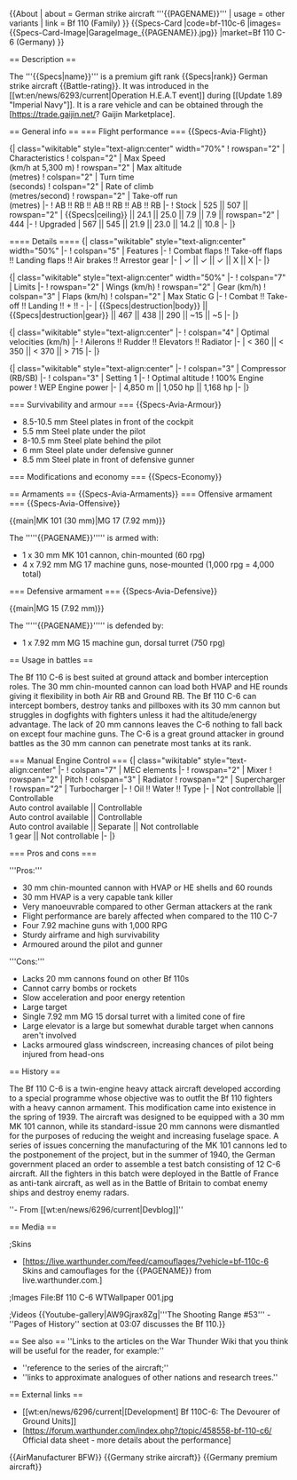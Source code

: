 {{About
| about = German strike aircraft '''{{PAGENAME}}'''
| usage = other variants
| link = Bf 110 (Family)
}}
{{Specs-Card
|code=bf-110c-6
|images={{Specs-Card-Image|GarageImage_{{PAGENAME}}.jpg}}
|market=Bf 110 C-6 (Germany)
}}

== Description ==
<!-- ''In the description, the first part should be about the history of and the creation and combat usage of the aircraft, as well as its key features. In the second part, tell the reader about the aircraft in the game. Insert a screenshot of the vehicle, so that if the novice player does not remember the vehicle by name, he will immediately understand what kind of vehicle the article is talking about.'' -->
The '''{{Specs|name}}''' is a premium gift rank {{Specs|rank}} German strike aircraft {{Battle-rating}}. It was introduced in the [[wt:en/news/6293/current|Operation H.E.A.T event]] during [[Update 1.89 "Imperial Navy"]]. It is a rare vehicle and can be obtained through the [https://trade.gaijin.net/? Gaijin Marketplace].

== General info ==
=== Flight performance ===
{{Specs-Avia-Flight}}
<!-- ''Describe how the aircraft behaves in the air. Speed, manoeuvrability, acceleration and allowable loads - these are the most important characteristics of the vehicle.'' -->

{| class="wikitable" style="text-align:center" width="70%"
! rowspan="2" | Characteristics
! colspan="2" | Max Speed<br>(km/h at 5,300 m)
! rowspan="2" | Max altitude<br>(metres)
! colspan="2" | Turn time<br>(seconds)
! colspan="2" | Rate of climb<br>(metres/second)
! rowspan="2" | Take-off run<br>(metres)
|-
! AB !! RB !! AB !! RB !! AB !! RB
|-
! Stock
| 525 || 507 || rowspan="2" | {{Specs|ceiling}} || 24.1 || 25.0 || 7.9 || 7.9 || rowspan="2" | 444
|-
! Upgraded
| 567 || 545 || 21.9 || 23.0 || 14.2 || 10.8
|-
|}

==== Details ====
{| class="wikitable" style="text-align:center" width="50%"
|-
! colspan="5" | Features
|-
! Combat flaps !! Take-off flaps !! Landing flaps !! Air brakes !! Arrestor gear
|-
| ✓ || ✓ || ✓ || X || X     <!-- ✓ -->
|-
|}

{| class="wikitable" style="text-align:center" width="50%"
|-
! colspan="7" | Limits
|-
! rowspan="2" | Wings (km/h)
! rowspan="2" | Gear (km/h)
! colspan="3" | Flaps (km/h)
! colspan="2" | Max Static G
|-
! Combat !! Take-off !! Landing !! + !! -
|-
| {{Specs|destruction|body}} || {{Specs|destruction|gear}} || 467 || 438 || 290 || ~15 || ~5
|-
|}

{| class="wikitable" style="text-align:center"
|-
! colspan="4" | Optimal velocities (km/h)
|-
! Ailerons !! Rudder !! Elevators !! Radiator
|-
| < 360 || < 350 || < 370 || > 715
|-
|}

{| class="wikitable" style="text-align:center"
|-
! colspan="3" | Compressor (RB/SB)
|-
! colspan="3" | Setting 1
|-
! Optimal altitude
! 100% Engine power
! WEP Engine power
|-
| 4,850 m || 1,050 hp || 1,168 hp
|-
|}

=== Survivability and armour ===
{{Specs-Avia-Armour}}
<!-- ''Examine the survivability of the aircraft. Note how vulnerable the structure is and how secure the pilot is, whether the fuel tanks are armoured, etc. Describe the armour, if there is any, and also mention the vulnerability of other critical aircraft systems.'' -->

* 8.5-10.5 mm Steel plates in front of the cockpit
* 5.5 mm Steel plate under the pilot
* 8-10.5 mm Steel plate behind the pilot
* 6 mm Steel plate under defensive gunner
* 8.5 mm Steel plate in front of defensive gunner

=== Modifications and economy ===
{{Specs-Economy}}

== Armaments ==
{{Specs-Avia-Armaments}}
=== Offensive armament ===
{{Specs-Avia-Offensive}}
<!-- ''Describe the offensive armament of the aircraft, if any. Describe how effective the cannons and machine guns are in a battle, and also what belts or drums are better to use. If there is no offensive weaponry, delete this subsection.'' -->
{{main|MK 101 (30 mm)|MG 17 (7.92 mm)}}

The '''''{{PAGENAME}}''''' is armed with:

* 1 x 30 mm MK 101 cannon, chin-mounted (60 rpg)
* 4 x 7.92 mm MG 17 machine guns, nose-mounted (1,000 rpg = 4,000 total)

=== Defensive armament ===
{{Specs-Avia-Defensive}}
<!-- ''Defensive armament with turret machine guns or cannons, crewed by gunners. Examine the number of gunners and what belts or drums are better to use. If defensive weaponry is not available, remove this subsection.'' -->
{{main|MG 15 (7.92 mm)}}

The '''''{{PAGENAME}}''''' is defended by:

* 1 x 7.92 mm MG 15 machine gun, dorsal turret (750 rpg)

== Usage in battles ==
<!-- ''Describe the tactics of playing in the aircraft, the features of using aircraft in a team and advice on tactics. Refrain from creating a "guide" - do not impose a single point of view, but instead, give the reader food for thought. Examine the most dangerous enemies and give recommendations on fighting them. If necessary, note the specifics of the game in different modes (AB, RB, SB).'' -->

The Bf 110 C-6 is best suited at ground attack and bomber interception roles. The 30 mm chin-mounted cannon can load both HVAP and HE rounds giving it flexibility in both Air RB and Ground RB. The Bf 110 C-6 can intercept bombers, destroy tanks and pillboxes with its 30 mm cannon but struggles in dogfights with fighters unless it had the altitude/energy advantage. The lack of 20 mm cannons leaves the C-6 nothing to fall back on except four machine guns. The C-6 is a great ground attacker in ground battles as the 30 mm cannon can penetrate most tanks at its rank.

=== Manual Engine Control ===
{| class="wikitable" style="text-align:center"
|-
! colspan="7" | MEC elements
|-
! rowspan="2" | Mixer
! rowspan="2" | Pitch
! colspan="3" | Radiator
! rowspan="2" | Supercharger
! rowspan="2" | Turbocharger
|-
! Oil !! Water !! Type
|-
| Not controllable || Controllable<br>Auto control available || Controllable<br>Auto control available || Controllable<br>Auto control available || Separate || Not controllable<br>1 gear || Not controllable
|-
|}

=== Pros and cons ===
<!-- ''Summarise and briefly evaluate the vehicle in terms of its characteristics and combat effectiveness. Mark its pros and cons in the bulleted list. Try not to use more than 6 points for each of the characteristics. Avoid using categorical definitions such as "bad", "good" and the like - use substitutions with softer forms such as "inadequate" and "effective".'' -->

'''Pros:'''

* 30 mm chin-mounted cannon with HVAP or HE shells and 60 rounds
* 30 mm HVAP is a very capable tank killer
* Very manoeuvrable compared to other German attackers at the rank
* Flight performance are barely affected when compared to the 110 C-7
* Four 7.92 machine guns with 1,000 RPG
* Sturdy airframe and high survivability
* Armoured around the pilot and gunner

'''Cons:'''

* Lacks 20 mm cannons found on other Bf 110s
* Cannot carry bombs or rockets
* Slow acceleration and poor energy retention
* Large target
* Single 7.92 mm MG 15 dorsal turret with a limited cone of fire
* Large elevator is a large but somewhat durable target when cannons aren't involved
* Lacks armoured glass windscreen, increasing chances of pilot being injured from head-ons

== History ==
<!-- ''Describe the history of the creation and combat usage of the aircraft in more detail than in the introduction. If the historical reference turns out to be too long, take it to a separate article, taking a link to the article about the vehicle and adding a block "/History" (example: <nowiki>https://wiki.warthunder.com/(Vehicle-name)/History</nowiki>) and add a link to it here using the <code>main</code> template. Be sure to reference text and sources by using <code><nowiki><ref></ref></nowiki></code>, as well as adding them at the end of the article with <code><nowiki><references /></nowiki></code>. This section may also include the vehicle's dev blog entry (if applicable) and the in-game encyclopedia description (under <code><nowiki>=== In-game description ===</nowiki></code>, also if applicable).'' -->

The Bf 110 C-6 is a twin-engine heavy attack aircraft developed according to a special programme whose objective was to outfit the Bf 110 fighters with a heavy cannon armament. This modification came into existence in the spring of 1939. The aircraft was designed to be equipped with a 30 mm MK 101 cannon, while its standard-issue 20 mm cannons were dismantled for the purposes of reducing the weight and increasing fuselage space. A series of issues concerning the manufacturing of the MK 101 cannons led to the postponement of the project, but in the summer of 1940, the German government placed an order to assemble a test batch consisting of 12 C-6 aircraft. All the fighters in this batch were deployed in the Battle of France as anti-tank aircraft, as well as in the Battle of Britain to combat enemy ships and destroy enemy radars.

''- From [[wt:en/news/6296/current|Devblog]]''

== Media ==
<!-- ''Excellent additions to the article would be video guides, screenshots from the game, and photos.'' -->

;Skins
* [https://live.warthunder.com/feed/camouflages/?vehicle=bf-110c-6 Skins and camouflages for the {{PAGENAME}} from live.warthunder.com.]

;Images
<gallery mode="packed-hover" heights="200">
File:Bf 110 C-6 WTWallpaper 001.jpg
</gallery>

;Videos
{{Youtube-gallery|AW9Gjrax8Zg|'''The Shooting Range #53''' - ''Pages of History'' section at 03:07 discusses the Bf 110.}}

== See also ==
''Links to the articles on the War Thunder Wiki that you think will be useful for the reader, for example:''

* ''reference to the series of the aircraft;''
* ''links to approximate analogues of other nations and research trees.''

== External links ==
<!-- ''Paste links to sources and external resources, such as:''
* ''topic on the official game forum;''
* ''other literature.'' -->

* [[wt:en/news/6296/current|[Development] Bf 110C-6: The Devourer of Ground Units]]
* [https://forum.warthunder.com/index.php?/topic/458558-bf-110-c6/ Official data sheet - more details about the performance]

{{AirManufacturer BFW}}
{{Germany strike aircraft}}
{{Germany premium aircraft}}